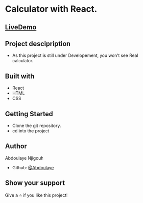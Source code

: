 # Calculator with React.

## [LiveDemo](https://calculator111111.herokuapp.com)

## Project descipription

- As this project is still under Developement, you won't see Real calculator.

## Built with

- React
- HTML
- CSS

## Getting Started

- Clone the git repository.
- cd into the project

## Author

Abdoulaye Njigouh

- Github: [@Abdoulaye](https://github.com/Abdoulaye-Thespy)


## Show your support

Give a ⭐️ if you like this project!